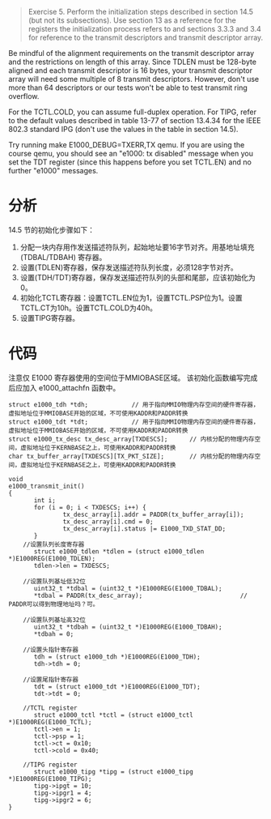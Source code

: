 >Exercise 5. Perform the initialization steps described in section 14.5 (but not its subsections). Use section 13 as a reference for the registers the initialization process refers to and sections 3.3.3 and 3.4 for reference to the transmit descriptors and transmit descriptor array.

Be mindful of the alignment requirements on the transmit descriptor array and the restrictions on length of this array. Since TDLEN must be 128-byte aligned and each transmit descriptor is 16 bytes, your transmit descriptor array will need some multiple of 8 transmit descriptors. However, don't use more than 64 descriptors or our tests won't be able to test transmit ring overflow.

For the TCTL.COLD, you can assume full-duplex operation. For TIPG, refer to the default values described in table 13-77 of section 13.4.34 for the IEEE 802.3 standard IPG (don't use the values in the table in section 14.5).

Try running make E1000_DEBUG=TXERR,TX qemu. If you are using the course qemu, you should see an "e1000: tx disabled" message when you set the TDT register (since this happens before you set TCTL.EN) and no further "e1000" messages.

# 分析
14.5 节的初始化步骤如下：
1. 分配一块内存用作发送描述符队列，起始地址要16字节对齐。用基地址填充(TDBAL/TDBAH) 寄存器。
2. 设置(TDLEN)寄存器，保存发送描述符队列长度，必须128字节对齐。
3. 设置(TDH/TDT)寄存器，保存发送描述符队列的头部和尾部，应该初始化为0。
4. 初始化TCTL寄存器：设置TCTL.EN位为1，设置TCTL.PSP位为1。设置TCTL.CT为10h。设置TCTL.COLD为40h。
5. 设置TIPG寄存器。

# 代码

注意仅 E1000 寄存器使用的空间位于MMIOBASE区域。
该初始化函数编写完成后应加入 e1000_attachfn 函数中。
```
struct e1000_tdh *tdh;            // 用于指向MMIO物理内存空间的硬件寄存器，虚拟地址位于MMIOBASE开始的区域，不可使用KADDR和PADDR转换
struct e1000_tdt *tdt;            // 用于指向MMIO物理内存空间的硬件寄存器，虚拟地址位于MMIOBASE开始的区域，不可使用KADDR和PADDR转换
struct e1000_tx_desc tx_desc_array[TXDESCS];      // 内核分配的物理内存空间，虚拟地址位于KERNBASE之上，可使用KADDR和PADDR转换
char tx_buffer_array[TXDESCS][TX_PKT_SIZE];       // 内核分配的物理内存空间，虚拟地址位于KERNBASE之上，可使用KADDR和PADDR转换

void
e1000_transmit_init()
{
       int i;
       for (i = 0; i < TXDESCS; i++) {
               tx_desc_array[i].addr = PADDR(tx_buffer_array[i]);
               tx_desc_array[i].cmd = 0;
               tx_desc_array[i].status |= E1000_TXD_STAT_DD;
       }
    //设置队列长度寄存器
       struct e1000_tdlen *tdlen = (struct e1000_tdlen *)E1000REG(E1000_TDLEN);
       tdlen->len = TXDESCS;
             
    //设置队列基址低32位
       uint32_t *tdbal = (uint32_t *)E1000REG(E1000_TDBAL);
       *tdbal = PADDR(tx_desc_array);                           // PADDR可以得到物理地址吗？可。

    //设置队列基址高32位
       uint32_t *tdbah = (uint32_t *)E1000REG(E1000_TDBAH);
       *tdbah = 0;

    //设置头指针寄存器
       tdh = (struct e1000_tdh *)E1000REG(E1000_TDH);
       tdh->tdh = 0;

    //设置尾指针寄存器
       tdt = (struct e1000_tdt *)E1000REG(E1000_TDT);
       tdt->tdt = 0;

    //TCTL register
       struct e1000_tctl *tctl = (struct e1000_tctl *)E1000REG(E1000_TCTL);
       tctl->en = 1;
       tctl->psp = 1;
       tctl->ct = 0x10;
       tctl->cold = 0x40;

    //TIPG register
       struct e1000_tipg *tipg = (struct e1000_tipg *)E1000REG(E1000_TIPG);
       tipg->ipgt = 10;
       tipg->ipgr1 = 4;
       tipg->ipgr2 = 6;
}
```